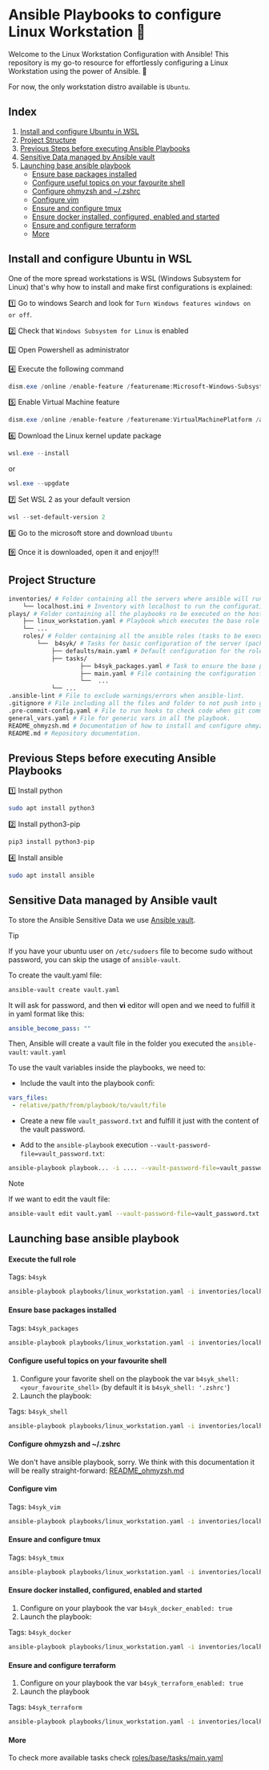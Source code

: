 # Ansible Playbooks to configure Linux Workstation :tophat:

Welcome to the Linux Workstation Configuration with Ansible! This repository is my go-to resource for effortlessly configuring a Linux Workstation using the power of Ansible. :tophat:

For now, the only workstation distro available is `Ubuntu`.

## Index
1. [Install and configure Ubuntu in WSL](#install-and-configure-ubuntu-in-wsl)
2. [Project Structure](#project-structure)
3. [Previous Steps before executing Ansible Playbooks](#previous-steps-before-executing-ansible-playbooks)
4. [Sensitive Data managed by Ansible vault](#sensitive-data-managed-by-ansible-vault)
5. [Launching base ansible playbook](#launching-base-ansible-playbook)
    - [Ensure base packages installed](#ensure-base-packages-installed)
    - [Configure useful topics on your favourite shell](#configure-useful-topics-on-your-favourite-shell)
    - [Configure ohmyzsh and ~/.zshrc](#configure-ohmyzsh-and-zshrc)
    - [Configure vim](#configure-vim)
    - [Ensure and configure tmux](#ensure-and-configure-tmux)
    - [Ensure docker installed, configured, enabled and started](#ensure-docker-installed-configured-enabled-and-started)
    - [Ensure and configure terraform](#ensure-and-configure-terraform)
    - [More](#more)

## Install and configure Ubuntu in WSL

One of the more spread workstations is WSL (Windows Subsystem for Linux) that's why how to install and make first configurations is explained:

:one: Go to windows Search and look for `Turn Windows features windows on or off`.

:two: Check that `Windows Subsystem for Linux` is enabled

:three: Open Powershell as administrator

:four: Execute the following command
```ps1
dism.exe /online /enable-feature /featurename:Microsoft-Windows-Subsystem-Linux /all /norestart
```

:five: Enable Virtual Machine feature
```ps1
dism.exe /online /enable-feature /featurename:VirtualMachinePlatform /all /norestart
```

:six: Download the Linux kernel update package
```ps1
wsl.exe --install
```

or

```ps1
wsl.exe --upgdate
```

:seven: Set WSL 2 as your default version
```ps1
wsl --set-default-version 2
```

:eight: Go to the microsoft store and download `Ubuntu`

:nine: Once it is downloaded, open it and enjoy!!!

## Project Structure
```bash
inventories/ # Folder containing all the servers where ansible will run and its configuration.
    └── localhost.ini # Inventory with localhost to run the configuration in local machine.
plays/ # Folder containing all the playbooks ro be executed on the hosts, we have one playbook per role.
    ├── linux_workstation.yaml # Playbook which executes the base role (basic configuration for the server).
    └── ...
    roles/ # Folder containing all the ansible roles (tasks to be executed on the playbooks).
        └──  b4syk/ # Tasks for basic configuration of the server (packages, pubkeys, etc.).
            ├── defaults/main.yaml # Default configuration for the role.
            ├── tasks/
                    ├── b4syk_packages.yaml # Task to ensure the base packages installed.
                    ├── main.yaml # File containing the configuration for all the tasks and how to use them.
                    └──  ...
            └── ...
.ansible-lint # File to exclude warnings/errors when ansible-lint.
.gitignore # File including all the files and folder to not push into git.
.pre-commit-config.yaml # File to run hooks to check code when git commit.
general_vars.yaml # File for generic vars in all the playbook.
README_ohmyzsh.md # Documentation of how to install and configure ohmyzsh.
README.md # Repository documentation.
```

## Previous Steps before executing Ansible Playbooks
:one: Install python
```bash
sudo apt install python3
```

:two: Install python3-pip
```bash
pip3 install python3-pip
```

:four: Install ansible
```bash
sudo apt install ansible
```

## Sensitive Data managed by Ansible vault
To store the Ansible Sensitive Data we use [Ansible vault](https://docs.ansible.com/ansible/latest/vault_guide/index.html).

> [!TIP]
> If you have your ubuntu user on `/etc/sudoers` file to become sudo without password, you can skip the usage of `ansible-vault`.

To create the vault.yaml file:
```bash
ansible-vault create vault.yaml
```

It will ask for password, and then **vi** editor will open and we need to fulfill it in yaml format like this:
```yaml
ansible_become_pass: ""
```

Then, Ansible will create a vault file in the folder you executed the `ansible-vault`: `vault.yaml`


To use the vault variables inside the playbooks, we need to:

- Include the vault into the playbook confi:
```yaml
vars_files:
 - relative/path/from/playbook/to/vault/file
```

- Create a new file `vault_password.txt` and fulfill it just with the content of the vault password.

- Add to the `ansible-playbook` execution `--vault-password-file=vault_password.txt`:

```bash
ansible-playbook playbook... -i .... --vault-password-file=vault_password.txt
```

> [!NOTE]
> If we want to edit the vault file:
> ```bash
> ansible-vault edit vault.yaml --vault-password-file=vault_password.txt
> ```

## Launching base ansible playbook

#### Execute the full role
Tags: `b4syk`
```bash
ansible-playbook playbooks/linux_workstation.yaml -i inventories/localhost.ini --vault-password-file=vault_password.txt --diff --tags b4syk --check
```

#### Ensure base packages installed
Tags: `b4syk_packages`
```bash
ansible-playbook playbooks/linux_workstation.yaml -i inventories/localhost.ini --vault-password-file=vault_password.txt --diff --tags b4syk_packages --check
```

#### Configure useful topics on your favourite shell
1. Configure your favorite shell on the playbook the var `b4syk_shell: <your_favourite_shell>` (by default it is `b4syk_shell: '.zshrc'`)
2. Launch the playbook:

Tags: `b4syk_shell`
```bash
ansible-playbook playbooks/linux_workstation.yaml -i inventories/localhost.ini --vault-password-file=vault_password.txt --diff --tags b4syk_shell --check
```

#### Configure ohmyzsh and ~/.zshrc
We don't have ansible playbook, sorry. We think with this documentation it will be really straight-forward: [README_ohmyzsh.md](README_ohmyzsh.md)

#### Configure vim
Tags: `b4syk_vim`
```bash
ansible-playbook playbooks/linux_workstation.yaml -i inventories/localhost.ini --vault-password-file=vault_password.txt --diff --tags b4syk_vim --check
```

#### Ensure and configure tmux
Tags: `b4syk_tmux`
```bash
ansible-playbook playbooks/linux_workstation.yaml -i inventories/localhost.ini --vault-password-file=vault_password.txt --diff --tags b4syk_tmux --check
```

#### Ensure docker installed, configured, enabled and started
1. Configure on your playbook the var `b4syk_docker_enabled: true`
2. Launch the playbook:

Tags: `b4syk_docker`
```bash
ansible-playbook playbooks/linux_workstation.yaml -i inventories/localhost.ini --vault-password-file=vault_password.txt --diff --tags b4syk_docker --check
```

#### Ensure and configure terraform
1. Configure on your playbook the var `b4syk_terraform_enabled: true`
2. Launch the playbook

Tags: `b4syk_terraform`
```bash
ansible-playbook playbooks/linux_workstation.yaml -i inventories/localhost.ini --vault-password-file=vault_password.txt --diff --tags b4syk_terraform --check
```

#### More
To check more available tasks check [roles/base/tasks/main.yaml](roles/base/tasks/main.yaml)
